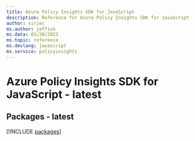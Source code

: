 ```yaml
---
title: Azure Policy Insights SDK for JavaScript
description: Reference for Azure Policy Insights SDK for JavaScript
author: xirzec
ms.author: jeffish
ms.data: 03/20/2023
ms.topic: reference
ms.devlang: javascript
ms.service: policyinsights
---
```

# Azure Policy Insights SDK for JavaScript - latest
## Packages - latest
[!INCLUDE [packages](policy-insights-index.md)]